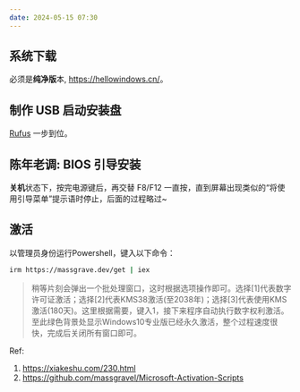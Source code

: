 ```yaml
---
date: 2024-05-15 07:30
---
```


## 系统下载

必须是**纯净版**本, <https://hellowindows.cn/>。



## 制作 USB 启动安装盘

[Rufus](https://rufus.ie/zh/) 一步到位。



## 陈年老调: BIOS 引导安装


**关机**状态下，按完电源键后，再交替 F8/F12 一直按，直到屏幕出现类似的“将使用引导菜单”提示语时停止，后面的过程略过~



## 激活

以管理员身份运行Powershell，键入以下命令：

```bash
irm https://massgrave.dev/get | iex
```

> 稍等片刻会弹出一个批处理窗口，这时根据选项操作即可。选择[1]代表数字许可证激活；选择[2]代表KMS38激活(至2038年)；选择[3]代表使用KMS激活(180天)。这里根据需要，键入1，接下来程序自动执行数字权利激活。至此绿色背景处显示Windows10专业版已经永久激活，整个过程速度很快，完成后关闭所有窗口即可。

Ref: 
1. <https://xiakeshu.com/230.html>
2. <https://github.com/massgravel/Microsoft-Activation-Scripts>